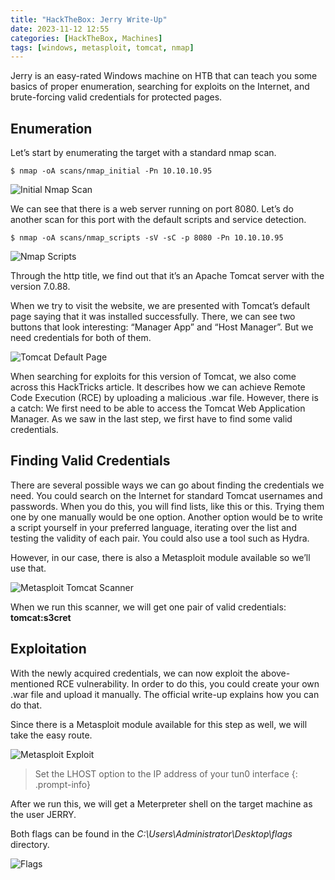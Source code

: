```yaml
---
title: "HackTheBox: Jerry Write-Up"
date: 2023-11-12 12:55
categories: [HackTheBox, Machines]
tags: [windows, metasploit, tomcat, nmap]
---
```


Jerry is an easy-rated Windows machine on HTB that can teach you some basics of proper enumeration, searching for exploits on the Internet, and brute-forcing valid credentials for protected pages.

## Enumeration

Let’s start by enumerating the target with a standard nmap scan.

```console
$ nmap -oA scans/nmap_initial -Pn 10.10.10.95
```

![Initial Nmap Scan](/htb/machines/jerry/nmap-scan.png)

We can see that there is a web server running on port 8080. Let’s do another scan for this port with the default scripts and service detection.

```console
$ nmap -oA scans/nmap_scripts -sV -sC -p 8080 -Pn 10.10.10.95
```

![Nmap Scripts](/htb/machines/jerry/nmap-scripts.png)

Through the http title, we find out that it’s an Apache Tomcat server with the version 7.0.88.

When we try to visit the website, we are presented with Tomcat’s default page saying that it was installed successfully. There, we can see two buttons that look interesting: “Manager App” and “Host Manager”. But we need credentials for both of them.

![Tomcat Default Page](/htb/machines/jerry/tomcat-default-page.png)

When searching for exploits for this version of Tomcat, we also come across this HackTricks article. It describes how we can achieve Remote Code Execution (RCE) by uploading a malicious .war file. However, there is a catch: We first need to be able to access the Tomcat Web Application Manager. As we saw in the last step, we first have to find some valid credentials.

## Finding Valid Credentials

There are several possible ways we can go about finding the credentials we need. You could search on the Internet for standard Tomcat usernames and passwords. When you do this, you will find lists, like this or this. Trying them one by one manually would be one option. Another option would be to write a script yourself in your preferred language, iterating over the list and testing the validity of each pair. You could also use a tool such as Hydra.

However, in our case, there is also a Metasploit module available so we’ll use that.

![Metasploit Tomcat Scanner](/htb/machines/jerry/metasploit-tomcat-scanner.png)

When we run this scanner, we will get one pair of valid credentials: **tomcat:s3cret**

## Exploitation

With the newly acquired credentials, we can now exploit the above-mentioned RCE vulnerability. In order to do this, you could create your own .war file and upload it manually. The official write-up explains how you can do that.

Since there is a Metasploit module available for this step as well, we will take the easy route.

![Metasploit Exploit](/htb/machines/jerry/metasploit-exploit.png)

> Set the LHOST option to the IP address of your tun0 interface
{: .prompt-info}

After we run this, we will get a Meterpreter shell on the target machine as the user JERRY.

Both flags can be found in the _C:\Users\Administrator\Desktop\flags_ directory.

![Flags](/htb/machines/jerry/flags.png)